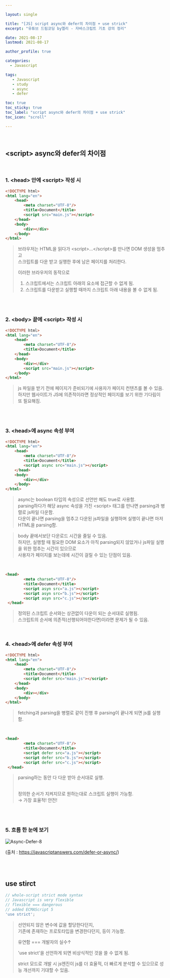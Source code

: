 ```yaml
---

layout: single

title: "[JS] script async와 defer의 차이점 + use strick"
excerpt: "유튜브 드림코딩 by엘리 - 자바스크립트 기초 강의 정리"

date: 2021-08-17
lastmod: 2021-08-17

author_profile: true

categories: 
  - Javascript

tags: 
   - Javascript
   - study
   - async
   - defer

toc: true
toc_sticky: true
toc_label: "script async와 defer의 차이점 + use strick"
toc_icon: "scroll"

---
```


<br>

## \<script> async와 defer의 차이점 

<br>

###  1. \<head> 안에 \<script> 작성 시

```html
<!DOCTYPE html>
<html lang="en">
    <head>
        <meta charset="UTF-8"/>
        <title>Document</title>
        <script src="main.js"></script>
    </head>
    <body>
        <div></div>
    </body>
</html>
```

> 브라우저는 HTML을 읽다가 \<script>...\</script>를 만나면 DOM 생성을 멈추고 
> <br>스크립트를 다운 받고 실행한 후에 남은 페이지를 처리한다. 
>
> 이러한 브라우저의 동작으로
>
> 1. 스크립트에서는 스크립트 아래의 요소에 접근할 수 없게 됨.
> 2. 스크립트를 다운받고 실행할 때까지 스크립트 아래 내용을 볼 수 없게 됨.

<br><br>

### 2. \<body> 끝에 \<script> 작성 시

```html
<!DOCTYPE html>
<html lang="en">
    <head>
        <meta charset="UTF-8"/>
        <title>Document</title>
    </head>
    <body>
        <div></div>
    	<script src="main.js"></script>
    </body>
</html>
```

> js 파일을 받기 전에 페이지가 준비되기에 사용자가 페이지 컨텐츠를 볼 수 있음. <br>
> 하지만 웹사이트가 JS에 의존적이라면 정상적인 페이지를 보기 위한 기다림이 또 필요해짐.

<br><br>

### 3. \<head>에 async 속성 부여

```html
<!DOCTYPE html>
<html lang="en">
    <head>
        <meta charset="UTF-8"/>
        <title>Document</title>
        <script async src="main.js"></script>
    </head>
    <body>
        <div></div>
    </body>
</html>
```

> async는 boolean 타입의 속성으로 선언만 해도  true로 사용함. <br>
> parsing하다가 해당 async 속성을 가진 \<script> 태그를 만나면 parsing과 병렬로 js파일 다운함. <br>
> 다운이 끝나면 parsing을 멈추고 다운된 js파일을 실행하며 실행이 끝나면 마저 HTML을 parsing함.



> body 끝에서보단 다운로드 시간을 줄일 수 있음. <br>
> 하지만, 실행할 때 필요한 DOM 요소가 아직 parsing되지 않았거나 js파일 실행을 위한 멈추는 시간이 있으므로 <br>
> 사용자가 페이지를 보는데에 시간이 걸릴 수 있는 단점이 있음.

<br>


```html
<head>
        <meta charset="UTF-8"/>
        <title>Document</title>
        <script asyn src="a.js"></script>
    	<script asyn src="b.js"></script>
    	<script asyn src="c.js"></script>
 </head>
```

> 정의된 스크립트 순서와는 상관없이 다운이 되는 순서대로 실행됨. <br>
> 스크립트의 순서에 의존적(선행되어야한다면)이라면 문제가 될 수 있음.

<br>

### 4. \<head>에 defer 속성 부여


```html
<!DOCTYPE html>
<html lang="en">
    <head>
        <meta charset="UTF-8"/>
        <title>Document</title>
        <script defer src="main.js"></script>
    </head>
    <body>
        <div></div>
    </body>
</html>
```

> fetching과 parsing을 병렬로 같이 진행 후 parsing이 끝나게 되면 js를 실행함. 

<br>

```html
<head>
        <meta charset="UTF-8"/>
        <title>Document</title>
        <script defer src="a.js"></script>
    	<script defer src="b.js"></script>
    	<script defer src="c.js"></script>
 </head>
```

> parsing하는 동안 다 다운 받아 순서대로 실행.
>
> <br>정의한 순서가 지켜지므로 원하는대로 스크립트 실행이 가능함. <br>→ 가장 효율적! 안전!

<br><br>

### 5. 흐름 한 눈에 보기<br>

![Async-Defer-8](https://user-images.githubusercontent.com/78994909/129670561-f99596b1-a79b-44d1-a9ea-4ec8b50c9913.png)

(출처 : https://javascriptanswers.com/defer-or-async/)

<br>

<br>

##  use stirct

```javascript
// whole-script strict mode syntax
// Javascript is very flexible
// flexible === dangerous
// added ECMAScript 5
'use strict';
```

> 선언되지 않은 변수에 값을 할당한다던지, <br>
> 기존에  존재하는 프로토타입을 변경한다던지, 등이 가능함.
>
> 유연함 === 개발자의 실수↑
>
> 'use strict'을 선언하게 되면 비상식적인 것을 쓸 수 없게 됨.
>
> strict 모드로 개발 시 js엔진이 js를 더 효율적, 더 빠르게 분석할 수 있으므로 성능 개선까지 기대할 수 있음.

<br><br><br><br><br>

